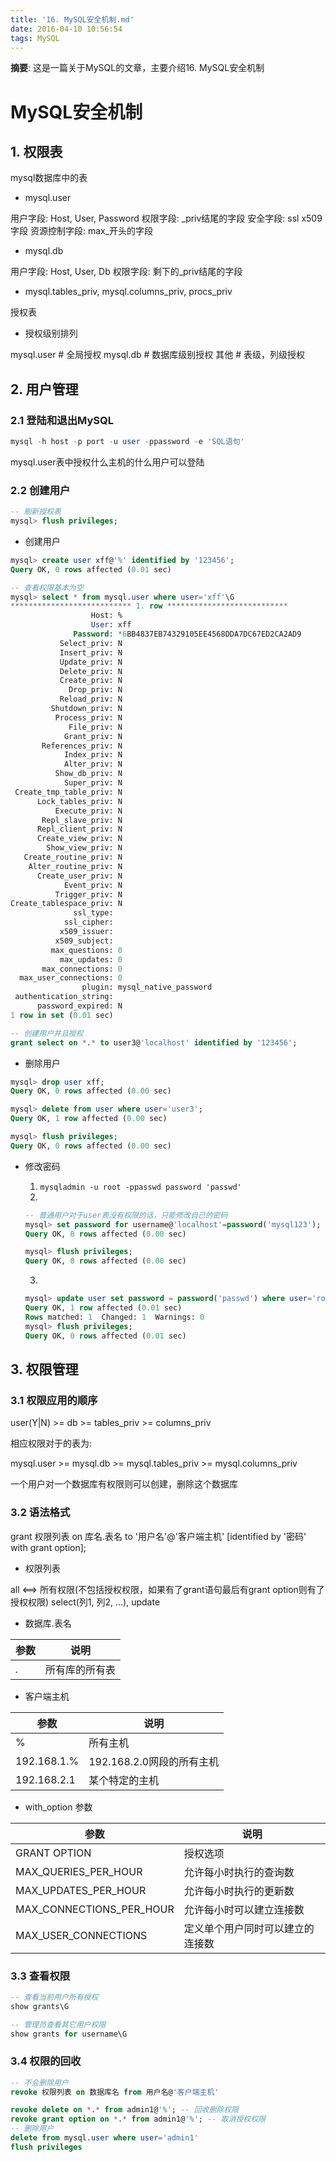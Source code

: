 ```yaml
---
title: '16. MySQL安全机制.md'
date: 2016-04-10 10:56:54
tags: MySQL
---
```


__摘要__: 这是一篇关于MySQL的文章，主要介绍16. MySQL安全机制
<!-- more -->
MySQL安全机制
=============

## 1. 权限表

mysql数据库中的表

+ mysql.user

用户字段: Host, User, Password
权限字段: _priv结尾的字段
安全字段: ssl x509字段
资源控制字段: max_开头的字段

+ mysql.db

用户字段: Host, User, Db
权限字段: 剩下的_priv结尾的字段

+ mysql.tables_priv, mysql.columns_priv, procs_priv

授权表

+ 授权级别排列

mysql.user # 全局授权
mysql.db  # 数据库级别授权
其他  # 表级，列级授权

## 2. 用户管理

### 2.1 登陆和退出MySQL

```sql
mysql -h host -p port -u user -ppassword -e 'SQL语句'
```

mysql.user表中授权什么主机的什么用户可以登陆


### 2.2 创建用户

```sql
-- 刷新授权表
mysql> flush privileges;
```
+ 创建用户

```sql
mysql> create user xff@'%' identified by '123456';
Query OK, 0 rows affected (0.01 sec)

-- 查看权限基本为空
mysql> select * from mysql.user where user='xff'\G
*************************** 1. row ***************************
                  Host: %
                  User: xff
              Password: *6BB4837EB74329105EE4568DDA7DC67ED2CA2AD9
           Select_priv: N
           Insert_priv: N
           Update_priv: N
           Delete_priv: N
           Create_priv: N
             Drop_priv: N
           Reload_priv: N
         Shutdown_priv: N
          Process_priv: N
             File_priv: N
            Grant_priv: N
       References_priv: N
            Index_priv: N
            Alter_priv: N
          Show_db_priv: N
            Super_priv: N
 Create_tmp_table_priv: N
      Lock_tables_priv: N
          Execute_priv: N
       Repl_slave_priv: N
      Repl_client_priv: N
      Create_view_priv: N
        Show_view_priv: N
   Create_routine_priv: N
    Alter_routine_priv: N
      Create_user_priv: N
            Event_priv: N
          Trigger_priv: N
Create_tablespace_priv: N
              ssl_type: 
            ssl_cipher: 
           x509_issuer: 
          x509_subject: 
         max_questions: 0
           max_updates: 0
       max_connections: 0
  max_user_connections: 0
                plugin: mysql_native_password
 authentication_string: 
      password_expired: N
1 row in set (0.01 sec)
```

```sql
-- 创建用户并且授权
grant select on *.* to user3@'localhost' identified by '123456';
```

+ 删除用户

```sql
mysql> drop user xff;
Query OK, 0 rows affected (0.00 sec)
```

```sql
mysql> delete from user where user='user3';
Query OK, 1 row affected (0.00 sec)

mysql> flush privileges;
Query OK, 0 rows affected (0.00 sec)
```

+ 修改密码

    1. `mysqladmin -u root -ppasswd password 'passwd'`
    2.
    ```sql
    -- 普通用户对于user表没有权限的话，只能修改自己的密码
    mysql> set password for username@'localhost'=password('mysql123');
    Query OK, 0 rows affected (0.00 sec)

    mysql> flush privileges;
    Query OK, 0 rows affected (0.00 sec)
    ```
    3.
    ```sql
    mysql> update user set password = password('passwd') where user='root';
    Query OK, 1 row affected (0.01 sec)
    Rows matched: 1  Changed: 1  Warnings: 0
    mysql> flush privileges;
    Query OK, 0 rows affected (0.01 sec)
    ```

## 3. 权限管理

### 3.1 权限应用的顺序

user(Y|N) >= db >= tables_priv >= columns_priv

相应权限对于的表为:

mysql.user >= mysql.db >= mysql.tables_priv >= mysql.columns_priv

一个用户对一个数据库有权限则可以创建，删除这个数据库


### 3.2 语法格式

grant 权限列表 on 库名.表名 to '用户名'@'客户端主机' [identified by '密码' with grant option];

+ 权限列表

all <==> 所有权限(不包括授权权限，如果有了grant语句最后有grant option则有了授权权限)
select(列1, 列2, ...), update

+ 数据库.表名

|参数|说明|
|--|--|
|*.*|所有库的所有表|

+ 客户端主机

|参数|说明|
|--|--|
|%|所有主机|
|192.168.1.%|192.168.2.0网段的所有主机|
|192.168.2.1|某个特定的主机|

+ with_option 参数

|参数|说明|
|--|--|
|GRANT OPTION|授权选项|
|MAX_QUERIES_PER_HOUR|允许每小时执行的查询数|
|MAX_UPDATES_PER_HOUR|允许每小时执行的更新数|
|MAX_CONNECTIONS_PER_HOUR|允许每小时可以建立连接数|
|MAX_USER_CONNECTIONS|定义单个用户同时可以建立的连接数|

### 3.3 查看权限

```sql
-- 查看当前用户所有授权
show grants\G

-- 管理员查看其它用户权限
show grants for username\G
```

### 3.4 权限的回收

```sql
-- 不会删除用户
revoke 权限列表 on 数据库名 from 用户名@'客户端主机'
```

```sql
revoke delete on *.* from admin1@'%'; -- 回收删除权限
revoke grant option on *.* from admin1@'%'; -- 取消授权权限
-- 删除用户
delete from mysql.user where user='admin1'
flush privileges
```

